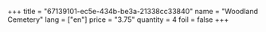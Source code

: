 +++
title = "67139101-ec5e-434b-be3a-21338cc33840"
name = "Woodland Cemetery"
lang = ["en"]
price = "3.75"
quantity = 4
foil = false
+++
